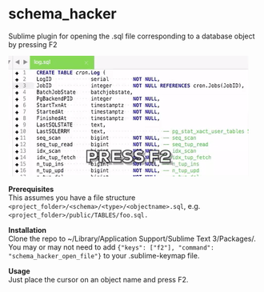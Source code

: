 # schema_hacker
Sublime plugin for opening the .sql file corresponding to a database object by pressing F2

![PRESS F2](https://github.com/koljonen/doc/blob/master/schema_hacker/PRESS%20F2.gif?raw=true)

**Prerequisites**  
This assumes you have a file structure `<project_folder>/<schema>/<type>/<objectname>.sql`, e.g. `<project_folder>/public/TABLES/foo.sql.`

**Installation**  
Clone the repo to ~/Library/Application Support/Sublime Text 3/Packages/.
You may or may not need to add `{"keys": ["f2"], "command": "schema_hacker_open_file"}` to your .sublime-keymap file.

**Usage**  
Just place the cursor on an object name and press F2.
